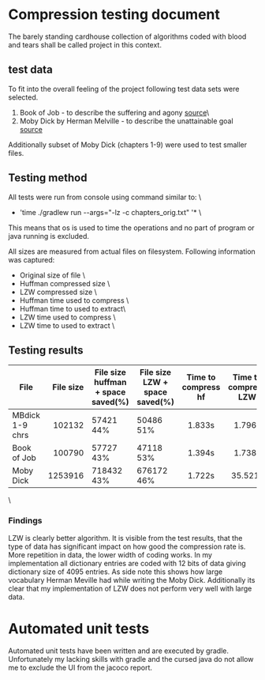 # Compression testing document

The barely standing cardhouse collection of algorithms coded with blood and tears shall be called project in this context.

## test data

To fit into the overall feeling of the project following test data sets were selected.
1. Book of Job - to describe the suffering and agony [source](https://www.jewishvirtuallibrary.org/iyov-job-full-text)\
2. Moby Dick by Herman Melville - to describe the unattainable goal [source](https://www.gutenberg.org/ebooks/2701)

Additionally subset of Moby Dick (chapters 1-9) were used to test smaller files.

## Testing method

All tests were run from console using command similar to: \
* 'time ./gradlew run --args="-lz -c chapters_orig.txt" '* \

This means that os is used to time the operations and no part of program or java running is excluded.

All sizes are measured from actual files on filesystem.
Following information was captured:
- Original size of file \
- Huffman compressed size \
- LZW compressed size \
- Huffman time used to compress \
- Huffman time to used to extract\
- LZW time used to compress \
- LZW time to used to extract \



## Testing results


|File            | File size | File size huffman + space saved(%) | File size LZW + space saved(%)   | Time to compress hf | Time to compress LZW | Time to extract hf | Time to extract LZW |
|----------------|----------:|------------------------------------|----------------------------------|:-------------------:|:--------------------:|:------------------:|:-------------------:|
|MBdick 1-9 chrs |102132     | 57421   44%                        | 50486         51%		     | 1.833s		   | 1.796s	          | 1.426s             | 1.479s              |
|Book of Job     |100790     | 57727   43%                        | 47118         53%                | 1.394s              | 1.738s		  | 1.428s             | 1.621s              |
|Moby Dick       |1253916    | 718432  43%		          | 676172        46%		     | 1.722s		   | 35.521s		  | 1.389s	       | 1.521s		     |

\
### Findings

LZW is clearly better algorithm. It is visible from the test results, that the type of data has significant impact on how good the compression rate is. More repetition in data, the lower width of coding works. In my implementation all dictionary entries are coded with 12 bits of data giving dictionary size of 4095 entries. As side note this shows how large vocabulary Herman Meville had while writing the Moby Dick.
Additionally its clear that my implementation of LZW does not perform very well with large data.

# Automated unit tests

Automated unit tests have been written and are executed by gradle. Unfortunately my lacking skills with gradle and the cursed java do not allow me to exclude the UI from the jacoco report.




